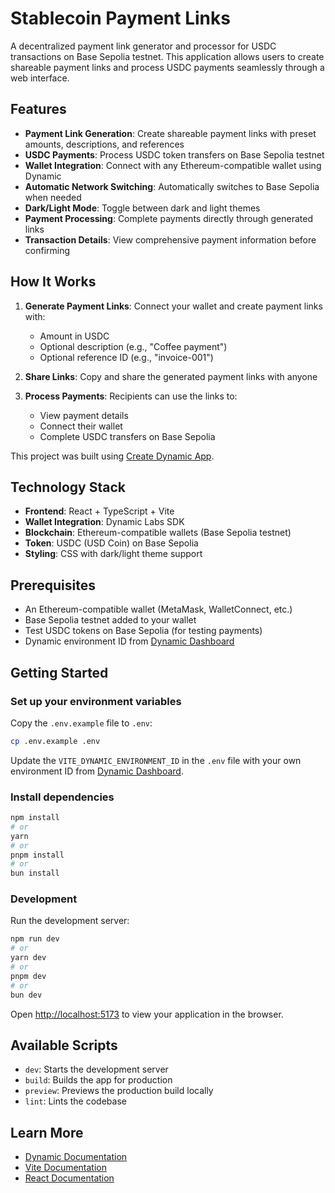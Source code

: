 # Stablecoin Payment Links

A decentralized payment link generator and processor for USDC transactions on Base Sepolia testnet. This application allows users to create shareable payment links and process USDC payments seamlessly through a web interface.

## Features

- **Payment Link Generation**: Create shareable payment links with preset amounts, descriptions, and references
- **USDC Payments**: Process USDC token transfers on Base Sepolia testnet
- **Wallet Integration**: Connect with any Ethereum-compatible wallet using Dynamic
- **Automatic Network Switching**: Automatically switches to Base Sepolia when needed
- **Dark/Light Mode**: Toggle between dark and light themes
- **Payment Processing**: Complete payments directly through generated links
- **Transaction Details**: View comprehensive payment information before confirming

## How It Works

1. **Generate Payment Links**: Connect your wallet and create payment links with:

   - Amount in USDC
   - Optional description (e.g., "Coffee payment")
   - Optional reference ID (e.g., "invoice-001")

2. **Share Links**: Copy and share the generated payment links with anyone

3. **Process Payments**: Recipients can use the links to:
   - View payment details
   - Connect their wallet
   - Complete USDC transfers on Base Sepolia

This project was built using [Create Dynamic App](https://github.com/dynamic-labs/create-dynamic-app).

## Technology Stack

- **Frontend**: React + TypeScript + Vite
- **Wallet Integration**: Dynamic Labs SDK
- **Blockchain**: Ethereum-compatible wallets (Base Sepolia testnet)
- **Token**: USDC (USD Coin) on Base Sepolia
- **Styling**: CSS with dark/light theme support

## Prerequisites

- An Ethereum-compatible wallet (MetaMask, WalletConnect, etc.)
- Base Sepolia testnet added to your wallet
- Test USDC tokens on Base Sepolia (for testing payments)
- Dynamic environment ID from [Dynamic Dashboard](https://app.dynamic.xyz)

## Getting Started

### Set up your environment variables

Copy the `.env.example` file to `.env`:

```bash
cp .env.example .env
```

Update the `VITE_DYNAMIC_ENVIRONMENT_ID` in the `.env` file with your own environment ID from [Dynamic Dashboard](https://app.dynamic.xyz).

### Install dependencies

```bash
npm install
# or
yarn
# or
pnpm install
# or
bun install
```

### Development

Run the development server:

```bash
npm run dev
# or
yarn dev
# or
pnpm dev
# or
bun dev
```

Open [http://localhost:5173](http://localhost:5173) to view your application in the browser.

## Available Scripts

- `dev`: Starts the development server
- `build`: Builds the app for production
- `preview`: Previews the production build locally
- `lint`: Lints the codebase

## Learn More

- [Dynamic Documentation](https://docs.dynamic.xyz)
- [Vite Documentation](https://vitejs.dev)
- [React Documentation](https://react.dev)
